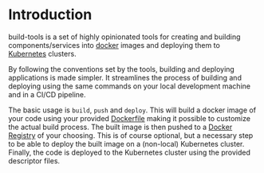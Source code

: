 # Introduction

build-tools is a set of highly opinionated tools for creating and building
components/services into [docker](https://www.docker.com/) images and deploying
them to [Kubernetes](https://kubernetes.io/) clusters.

By following the conventions set by the tools,
building and deploying applications is made simpler.
It streamlines the process of building and deploying using the same commands
on your local development machine and in a CI/CD pipeline.

The basic usage is `build`, `push` and `deploy`.
This will build a docker image of your code using your provided
[Dockerfile](https://docs.docker.com/engine/reference/builder/) making it possible
to customize the actual build process.
The built image is then pushed to a [Docker Registry](https://docs.docker.com/registry/)
of your choosing. This is of course optional, but a necessary step to be able to deploy the
built image on a (non-local) Kubernetes cluster.
Finally, the code is deployed to the Kubernetes cluster using the provided descriptor files.


<script id="asciicast-387073" src="https://asciinema.org/a/387073.js" id="asciicast-387073" async data-autoplay="true" data-preload="true" data-theme="solarized-dark"></script>
